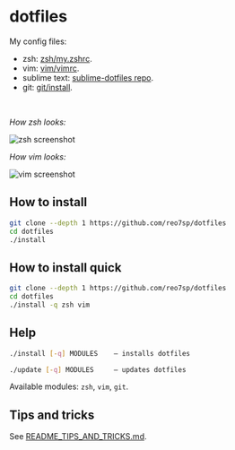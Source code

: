 # dotfiles

My config files:

- zsh: [zsh/my.zshrc](./zsh/my.zshrc).
- vim: [vim/vimrc](./vim/vimrc).
- sublime text: [sublime-dotfiles repo](https://github.com/reo7sp/sublime-dotfiles?tab=readme-ov-file#sublime-dotfiles).
- git: [git/install](./git/install).

<br>

_How zsh looks:_

![zsh screenshot](https://i.imgur.com/r8oyIlw.png)

_How vim looks:_

![vim screenshot](https://i.imgur.com/QfgfpMP.png)

## How to install

```sh
git clone --depth 1 https://github.com/reo7sp/dotfiles
cd dotfiles
./install
```

## How to install quick

```sh
git clone --depth 1 https://github.com/reo7sp/dotfiles
cd dotfiles
./install -q zsh vim
```

## Help

```sh
./install [-q] MODULES    — installs dotfiles
```
```sh
./update [-q] MODULES     — updates dotfiles
```

Available modules: `zsh`, `vim`, `git`.

## Tips and tricks

See [README_TIPS_AND_TRICKS.md](./README_TIPS_AND_TRICKS.md).
